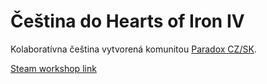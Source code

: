 # Čeština do Hearts of Iron IV
Kolaboratívna čeština vytvorená komunitou [Paradox CZ/SK](https://discord.gg/paradox-cz-sk).

[Steam workshop link](https://steamcommunity.com/sharedfiles/filedetails/?id=3438859947)
